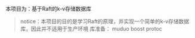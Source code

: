 本项目为：基于Raft的k-v存储数据库
> notice：本项目的目的是学习Raft的原理，并实现一个简单的k-v存储数据库，因此并不适用于生产环境
库准备：
muduo
boost
protoc
